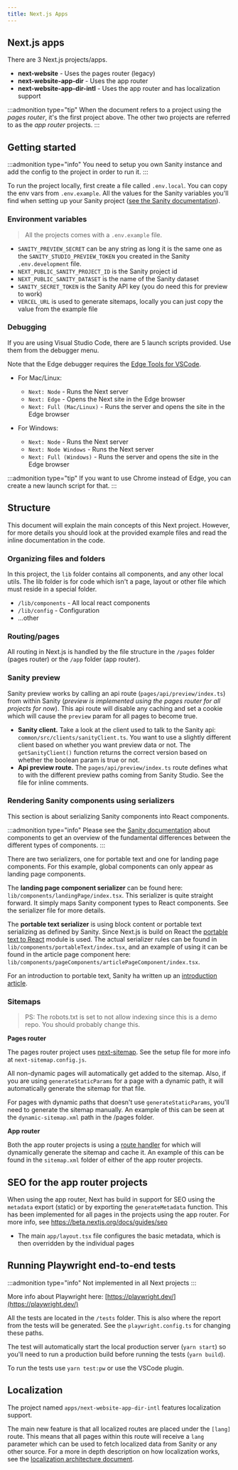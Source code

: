 ```yaml
---
title: Next.js Apps
---
```


## Next.js apps

There are 3 Next.js projects/apps.

-   **next-website** - Uses the pages router (legacy)
-   **next-website-app-dir** - Uses the app router
-   **next-website-app-dir-intl** - Uses the app router and has localization support

:::admonition type="tip"
When the document refers to a project using the _pages router_, it's the first project above. The other two projects are referred to as the _app router_ projects.
:::

## Getting started

:::admonition type="info"
You need to setup you own Sanity instance and add the config to the project in order to run it.
:::

To run the project locally, first create a file called `.env.local`. You can copy the env vars from `.env.example`. All the values for the Sanity variables you'll find when setting up your Sanity project ([see the Sanity documentation](/docs/apps/sanity-studio)).

### Environment variables

> All the projects comes with a `.env.example` file.

-   `SANITY_PREVIEW_SECRET` can be any string as long it is the same one as the `SANITY_STUDIO_PREVIEW_TOKEN` you created in the Sanity `.env.development` file.
-   `NEXT_PUBLIC_SANITY_PROJECT_ID` is the Sanity project id
-   `NEXT_PUBLIC_SANITY_DATASET` is the name of the Sanity dataset
-   `SANITY_SECRET_TOKEN` is the Sanity API key (you do need this for preview to work)
-   `VERCEL_URL` is used to generate sitemaps, locally you can just copy the value from the example file

### Debugging

If you are using Visual Studio Code, there are 5 launch scripts provided. Use them from the debugger menu.

Note that the Edge debugger requires the [Edge Tools for VSCode](https://marketplace.visualstudio.com/items?itemName=ms-edgedevtools.vscode-edge-devtools).

-   For Mac/Linux:

    -   `Next: Node` - Runs the Next server
    -   `Next: Edge` - Opens the Next site in the Edge browser
    -   `Next: Full (Mac/Linux)` - Runs the server and opens the site in the Edge browser

-   For Windows:

    -   `Next: Node` - Runs the Next server
    -   `Next: Node Windows` - Runs the Next server
    -   `Next: Full (Windows)` - Runs the server and opens the site in the Edge browser

:::admonition type="tip"
If you want to use Chrome instead of Edge, you can create a new launch script for that.
:::

## Structure

This document will explain the main concepts of this Next project. However, for more details you should look at the provided example files and read the inline documentation in the code.

### Organizing files and folders

In this project, the `lib` folder contains all components, and any other local utils. The lib folder is for code which isn't a page, layout or other file which must reside in a special folder.

-   `/lib/components` - All local react components
-   `/lib/config` - Configuration
-   ...other

### Routing/pages

All routing in Next.js is handled by the file structure in the `/pages` folder (pages router) or the `/app` folder (app router).

### Sanity preview

Sanity preview works by calling an api route (`pages/api/preview/index.ts`) from within Sanity (_preview is implemented using the pages router for all projects for now_). This api route will disable any caching and set a cookie which will cause the `preview` param for all pages to become true.

-   **Sanity client.** Take a look at the client used to talk to the Sanity api: `common/src/clients/sanityClient.ts`. You want to use a slightly different client based on whether you want preview data or not. The `getSanityClient()` function returns the correct version based on whether the boolean param is true or not.
-   **Api preview route.** The `pages/api/preview/index.ts` route defines what to with the different preview paths coming from Sanity Studio. See the file for inline comments.

### Rendering Sanity components using serializers

This section is about serializing Sanity components into React components.

:::admonition type="info"
Please see the [Sanity documentation](/docs/apps/sanity-studio) about components to get an overview of the fundamental differences between the different types of components.
:::

There are two serializers, one for portable text and one for landing page components. For this example, global components can only appear as landing page components.

The **landing page component serializer** can be found here: `lib/components/landingPage/index.tsx`. This serializer is quite straight forward. It simply maps Sanity component types to React components. See the serializer file for more details.

The **portable text serializer** is using block content or portable text serializing as defined by Sanity. Since Next.js is build on React the [portable text to React](https://github.com/portabletext/react-portabletext) module is used. The actual serializer rules can be found in `lib/components/portableText/index.tsx`, and an example of using it can be found in the article page component here: `lib/components/pageComponents/articlePageComponent/index.tsx`.

For an introduction to portable text, Sanity ha written up an [introduction article](https://www.sanity.io/guides/introduction-to-portable-text).

### Sitemaps

> PS: The robots.txt is set to not allow indexing since this is a demo repo. You should probably change this.

**Pages router**

The pages router project uses [next-sitemap](https://www.npmjs.com/package/next-sitemap).
See the setup file for more info at `next-sitemap.config.js`.

All non-dynamic pages will automatically get added to the sitemap. Also, if you are using `generateStaticParams` for a page with a dynamic path, it will automatically generate the sitemap for that file.

For pages with dynamic paths that doesn't use `generateStaticParams`, you'll need to generate the sitemap manually. An example of this can be seen at the `dynamic-sitemap.xml` path in the /pages folder.

**App router**

Both the app router projects is using a [route handler](https://beta.nextjs.org/docs/routing/route-handlers) for which will dynamically generate the sitemap and cache it. An example of this can be found in the `sitemap.xml` folder of either of the app router projects.

## SEO for the app router projects

When using the app router, Next has build in support for SEO using the `metadata` export (static) or by exporting the `generateMetadata` function.
This has been implemented for all pages in the projects using the app router. For more info, see https://beta.nextjs.org/docs/guides/seo

-   The main `app/layout.tsx` file configures the basic metadata, which is then overridden by the individual pages

## Running Playwright end-to-end tests

:::admonition type="info"
Not implemented in all Next projects
:::

More info about Playwright here: [https://playwright.dev/](https://playwright.dev/)

All the tests are located in the `/tests` folder. This is also where the report from the tests will be generated. See the `playwright.config.ts` for changing these paths.

The test will automatically start the local production server (`yarn start`) so you'll need to run a production build before running the tests (`yarn build`).

To run the tests use `yarn test:pw` or use the VSCode plugin.

## Localization

The project named `apps/next-website-app-dir-intl` features localization support.

The main new feature is that all localized routes are placed under the `[lang]` route. This means that all pages within this route will receive a `lang` parameter which can be used to fetch localized data from Sanity or any other source. For a more in depth description on how localization works, see the [localization architecture document](/docs/architecture/localization).
